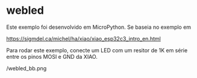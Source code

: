 # webled

Este exemplo foi desenvolvido em MicroPython. Se baseia no exemplo em

https://sigmdel.ca/michel/ha/xiao/xiao_esp32c3_intro_en.html

Para rodar este exemplo, conecte um LED com um resitor de 1K em série entre os pinos MOSI e GND da XIAO.

/webled_bb.png
